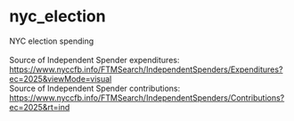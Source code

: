 # nyc_election
NYC election spending
<br><br>
Source of Independent Spender expenditures: https://www.nyccfb.info/FTMSearch/IndependentSpenders/Expenditures?ec=2025&viewMode=visual
<br>
Source of Independent Spender contributions: https://www.nyccfb.info/FTMSearch/IndependentSpenders/Contributions?ec=2025&rt=ind
